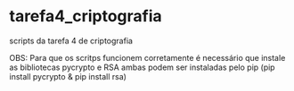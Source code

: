 # tarefa4_criptografia
scripts da tarefa 4 de criptografia

OBS: Para que os scritps funcionem corretamente é necessário que instale as bibliotecas pycrypto e RSA
ambas podem ser instaladas pelo pip (pip install pycrypto & pip install rsa)
